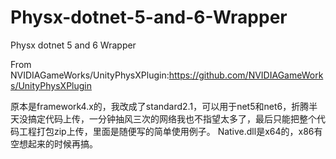 # Physx-dotnet-5-and-6-Wrapper
Physx dotnet 5 and 6 Wrapper

From NVIDIAGameWorks/UnityPhysXPlugin:https://github.com/NVIDIAGameWorks/UnityPhysXPlugin

原本是framework4.x的，我改成了standard2.1，可以用于net5和net6，折腾半天没搞定代码上传，一分钟抽风三次的网络我也不指望太多了，最后只能把整个代码工程打包zip上传，里面是随便写的简单使用例子。
Native.dll是x64的，x86有空想起来的时候再搞。
